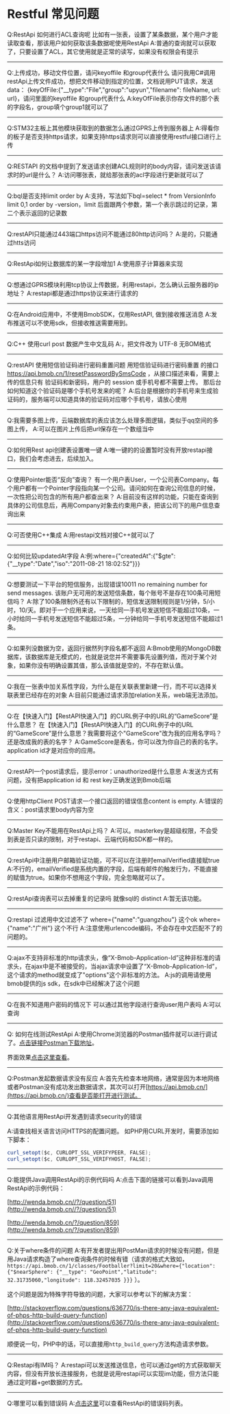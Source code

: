 # Restful 常见问题

Q:RestApi 如何进行ACL查询呢
比如有一张表，设置了某条数据，某个用户才能读取查看，那该用户如何获取该条数据呢使用RestApi
A:普通的查询就可以获取了，只要设置了ACL，其它使用就是正常的读写，如果没有权限会有提示

---

Q:上传成功，移动文件位置，请问keyoffile 和group代表什么
请问我用C#调用restApi上传文件成功，想把文件移动到指定的位置，文档说用PUT请求，发送data： {keyOfFile:{"__type":"File","group":"upyun","filename": fileName, url: url}，请问里面的keyoffile 和group代表什么
A:keyOfFile表示你存文件的那个表的字段名，group填个group1就可以了

---

Q:STM32主板上其他模块获取到的数据怎么通过GPRS上传到服务器上
A:得看你的板子是否支持https请求，如果支持https请求则可以直接使用restful接口进行上传

---

Q:RESTAPI 的文档中提到了发送请求创建ACL规则时的body内容，请问发送该请求时的url是什么？
A:访问哪张表，就给那张表的acl字段进行更新就可以了

---

Q:bql是否支持limit order by
A:支持，写法如下bql=select * from VersionInfo limit 0,1 order by -version，limit 后面跟两个参数，第一个表示跳过的记录，第二个表示返回的记录数

---

Q:restAPI只能通过443端口https访问不能通过80http访问吗？
A:是的，只能通过htts访问

---

Q:RestApi如何让数据库的某一字段增加1
A:使用原子计算器来实现

---

Q:想通过GPRS模块利用tcp协议上传数据，利用restapi，怎么确认云服务器的ip地址？
A:restapi都是通过https协议来进行请求的


--- 

Q:在Android应用中，不使用BmobSDK，仅用RestAPI, 做到接收推送消息
A:发布推送可以不使用sdk，但接收推送需要用到。

---

Q:C++ 使用curl post 数据产生中文乱码
A:，把文件改为 UTF-8 无BOM格式

---

Q:restAPI 使用短信验证码进行密码重置问题
用短信验证码进行密码重置 的接口 https://api.bmob.cn/1/resetPasswordBySmsCode ，从接口描述来看，需要上传的信息只有 验证码和新密码，用户的 session 或手机号都不需要上传。
那后台如何知道这个验证码是哪个手机号发来的呢？
A:后台是根据你的手机号来生成验证码的，服务端可以知道具体的验证码对应哪个手机号，请放心使用

---

Q:我需要多图上传，云端数据库的表应该怎么处理多图逻辑，类似于qq空间的多图上传，
A:可以在图片上传后把url保存在一个数组当中

---

Q:如何用Rest api创建表设置唯一键
A:唯一键的的设置暂时没有开放restapi接口，我们会考虑进去，后续加入。

---

Q:使用Pointer能否“反向”查询？
有一个用户表User，一个公司表Company。每个用户都有一个Pointer字段指向某一个公司。请问如何在查询公司信息的时候，一次性把公司包含的所有用户都查出来？
A:目前没有这样的功能，只能在查询到具体的公司信息后，再用Company对象去约束用户表，把该公司下的用户信息查询出来

---

Q:可否使用C++集成
A:用restapi文档对接C++就可以了

---

Q:如何比较updatedAt字段
A:例:where={"createdAt":{"$gte":{"__type":"Date","iso":"2011-08-21 18:02:52"}}}

---

Q:想要测试一下平台的短信服务，出现错误10011 no remaining number for send messages. 该账户无可用的发送短信条数，每个账号不是存在100条可用短信吗？
A:除了100条限制外还有以下限制的，短信发送限制规则是1/分钟，5/小时，10/天。即对于一个应用来说，一天给同一手机号发送短信不能超过10条，一小时给同一手机号发送短信不能超过5条，一分钟给同一手机号发送短信不能超过1条。

---

Q:如果列没数据为空，返回行据然列字段名都不返回
A:Bmob使用的MongoDB数据库，该数据库是无模式的，也就是说您并不需要事先设置列值，而对于某个对象，如果你没有明确设置其值，那么该值就是空的，不存在默认值。

---

Q:我在一张表中加关系性字段，为什么是在关联表里新建一行，而不可以选择关联表里已经存在的对象
A:目前只能通过请求添加relation关系，web端无法添加。

---

Q:在【快速入门】【RestAPI快速入门】的CURL例子中的URL的“GameScore”是什么意思？
在【快速入门】【RestAPI快速入门】的CURL例子中的URL的“GameScore”是什么意思？我需要将这个"GameScore"改为我的应用名字吗？还是改成我的表的名字？
A:GameScore是表名，你可以改为你自己的表的名字。
application id才是对应你的应用。

---

Q:restAPI一个post请求后，提示error：unauthorized是什么意思
A:发送方式有问题，没有把application id 和 rest key正确发送到Bmob后端

---

Q:使用httpClient POST请求一个接口返回的错误信息content is empty.
A:错误的含义：post请求里body内容为空

---

Q:Master Key不能用在RestApi上吗？
A:可以。masterkey是超级权限，不会受到表是否只读的限制，对于restapi、云端代码和SDK都一样的。

---

Q:restApi中注册用户邮箱验证功能，可不可以在注册时emailVerified直接赋true
A:不行的，emailVerified是系统内置的字段，后端有邮件的触发行为，不能直接的赋值为true。如果你不想用这个字段，完全忽略就可以了。

---

Q:restApi查询表可以去掉重复的记录吗 就像sql的 distinct
A:暂无该功能。

---

Q:restapi 过滤用中文过滤不了
where={"name":"guangzhou"} 这个ok
where={"name":"广州"} 这个不行
A:注意使用urlencode编码，不会存在中文匹配不了的问题的。

---

Q:ajax不支持非标准的http请求头，像“X-Bmob-Application-Id”这种非标准的请求头，在ajax中是不被接受的，当ajax请求中设置了“X-Bmob-Application-Id”，这个请求的method就变成了"options"这个非标准的方法。
A:js的调用请使用bmob提供的js sdk，在sdk中已经解决了这个问题

---

Q:在我不知道用户密码的情况下 可以通过其他字段进行查询user用户表吗
A:可以查询

---

Q: 如何在线测试RestApi
A:使用Chrome浏览器的Postman插件就可以进行调试了。[点击链接Postman下载地址](https://chrome.google.com/webstore/detail/postman-rest-client/fdmmgilgnpjigdojojpjoooidkmcomcm?utm_source=chrome-ntp-icon)。

界面效果[点击这里查看](http://docs.bmob.cn/restful/faststart/index.html?menukey=fast_start&key=start_restful#RestAPI调试工具)。

---
Q:Postman发起数据请求没有反应
A:首先先检查本地网络，通常是因为本地网络或者Postman没有成功发出数据请求，其次可以打开[https://api.bmob.cn/](https://api.bmob.cn/)查看是否能打开进行测试。

---

Q:其他语言用RestApi开发遇到请求security的错误

A:请查找相关语言访问HTTPS的配置问题。
如PHP用CURL开发时，需要添加如下脚本：

```java
curl_setopt($c, CURLOPT_SSL_VERIFYPEER, FALSE);
curl_setopt($c, CURLOPT_SSL_VERIFYHOST, FALSE);
```

---

Q:能提供Java调用RestApi的示例代码吗
A:点击下面的链接可以看到Java调用RestApi的示例代码：

[http://wenda.bmob.cn//?/question/51](http://wenda.bmob.cn//?/question/51)

[http://wenda.bmob.cn/?/question/859](http://wenda.bmob.cn/?/question/859)

---

Q:关于where条件的问题
A:有开发者提出用PostMan请求的时候没有问题，但是用Java请求构造了where查询条件的时候有错（请求的格式大致如， `https://api.bmob.cn/1/classes/Footballer?limit=20&where={"location": {"$nearSphere": {"__type": "GeoPoint","latitude": 32.31735060,"longitude": 118.32457035 }}}` ）。

这个问题是因为特殊字符导致的问题，大家可以参考以下的解决方案：

[http://stackoverflow.com/questions/636770/is-there-any-java-equivalent-of-phps-http-build-query-function](http://stackoverflow.com/questions/636770/is-there-any-java-equivalent-of-phps-http-build-query-function)

顺便说一句，PHP中的话，可以直接用`http_build_query`方法构造请求参数。

---

Q:Restapi有IM吗？
A:restapi可以发送推送信息，也可以通过get的方式获取聊天内容，但没有开放长连接服务，也就是说用restapi可以实现im功能，但方法只能通过定时器+get数据的方式。

---

Q:哪里可以看到错误码
A:[点击这里](http://docs.bmob.cn/data/Restful/g_errorcode/doc/index.html)可以查看RestApi的错误码列表。



